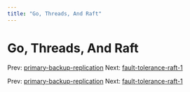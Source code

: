 ```yaml
---
title: "Go, Threads, And Raft"
---
```


# Go, Threads, And Raft

Prev: [primary-backup-replication](primary-backup-replication.md)
Next: [fault-tolerance-raft-1](fault-tolerance-raft-1.md)

Prev: [primary-backup-replication](primary-backup-replication.md)
Next: [fault-tolerance-raft-1](fault-tolerance-raft-1.md)
